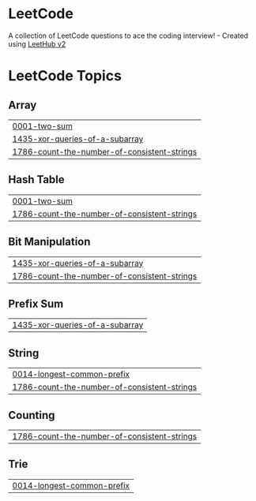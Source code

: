 # LeetCode
A collection of LeetCode questions to ace the coding interview! - Created using [LeetHub v2](https://github.com/arunbhardwaj/LeetHub-2.0)

<!---LeetCode Topics Start-->
# LeetCode Topics
## Array
|  |
| ------- |
| [0001-two-sum](https://github.com/vector2357/LeetCode/tree/master/0001-two-sum) |
| [1435-xor-queries-of-a-subarray](https://github.com/vector2357/LeetCode/tree/master/1435-xor-queries-of-a-subarray) |
| [1786-count-the-number-of-consistent-strings](https://github.com/vector2357/LeetCode/tree/master/1786-count-the-number-of-consistent-strings) |
## Hash Table
|  |
| ------- |
| [0001-two-sum](https://github.com/vector2357/LeetCode/tree/master/0001-two-sum) |
| [1786-count-the-number-of-consistent-strings](https://github.com/vector2357/LeetCode/tree/master/1786-count-the-number-of-consistent-strings) |
## Bit Manipulation
|  |
| ------- |
| [1435-xor-queries-of-a-subarray](https://github.com/vector2357/LeetCode/tree/master/1435-xor-queries-of-a-subarray) |
| [1786-count-the-number-of-consistent-strings](https://github.com/vector2357/LeetCode/tree/master/1786-count-the-number-of-consistent-strings) |
## Prefix Sum
|  |
| ------- |
| [1435-xor-queries-of-a-subarray](https://github.com/vector2357/LeetCode/tree/master/1435-xor-queries-of-a-subarray) |
## String
|  |
| ------- |
| [0014-longest-common-prefix](https://github.com/vector2357/LeetCode/tree/master/0014-longest-common-prefix) |
| [1786-count-the-number-of-consistent-strings](https://github.com/vector2357/LeetCode/tree/master/1786-count-the-number-of-consistent-strings) |
## Counting
|  |
| ------- |
| [1786-count-the-number-of-consistent-strings](https://github.com/vector2357/LeetCode/tree/master/1786-count-the-number-of-consistent-strings) |
## Trie
|  |
| ------- |
| [0014-longest-common-prefix](https://github.com/vector2357/LeetCode/tree/master/0014-longest-common-prefix) |
<!---LeetCode Topics End-->